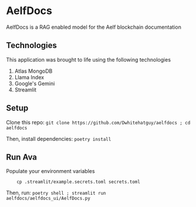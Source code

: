 # AelfDocs

AelfDocs is a RAG enabled model for the Aelf blockchain documentation

## Technologies

This application was brought to life using the following technologies

1. Atlas MongoDB
2. Llama Index
3. Google's Gemini
4. Streamlit

## Setup

Clone this repo: `git clone https://github.com/Dwhitehatguy/aelfdocs ; cd aelfdocs`

Then, install dependencies: `poetry install`

## Run Ava

Populate your environment variables

```
    cp .streamlit/example.secrets.toml secrets.toml
```

Then, run: `poetry shell ; streamlit run aelfdocs/aelfdocs_ui/AelfDocs.py`